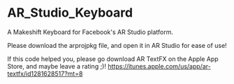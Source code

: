 # AR_Studio_Keyboard
A Makeshift Keyboard for Facebook's AR Studio platform.

Please download the arprojpkg file, and open it in AR Studio for ease of use!

If this code helped you, please go download AR TextFX on the Apple App Store, and maybe leave a rating ;)! 
https://itunes.apple.com/us/app/ar-textfx/id1281628517?mt=8
